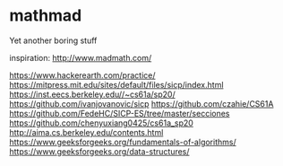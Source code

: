 # mathmad
Yet another boring stuff

inspiration:
http://www.madmath.com/

https://www.hackerearth.com/practice/
https://mitpress.mit.edu/sites/default/files/sicp/index.html
https://inst.eecs.berkeley.edu//~cs61a/sp20/
https://github.com/ivanjovanovic/sicp
https://github.com/czahie/CS61A
https://github.com/FedeHC/SICP-ES/tree/master/secciones
https://github.com/chenyuxiang0425/cs61a_sp20
http://aima.cs.berkeley.edu/contents.html
https://www.geeksforgeeks.org/fundamentals-of-algorithms/
https://www.geeksforgeeks.org/data-structures/
